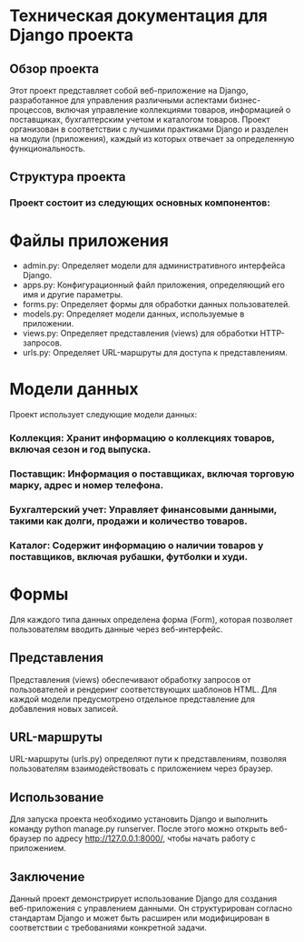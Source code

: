 # Техническая документация для Django проекта
## Обзор проекта
Этот проект представляет собой веб-приложение на Django, разработанное для управления различными аспектами бизнес-процессов, включая управление коллекциями товаров, информацией о поставщиках, бухгалтерским учетом и каталогом товаров. Проект организован в соответствии с лучшими практиками Django и разделен на модули (приложения), каждый из которых отвечает за определенную функциональность.

## Структура проекта
### Проект состоит из следующих основных компонентов:

# Файлы приложения
- admin.py: Определяет модели для административного интерфейса Django.
- apps.py: Конфигурационный файл приложения, определяющий его имя и другие параметры.
- forms.py: Определяет формы для обработки данных пользователей.
- models.py: Определяет модели данных, используемые в приложении.
- views.py: Определяет представления (views) для обработки HTTP-запросов.
- urls.py: Определяет URL-маршруты для доступа к представлениям.
# Модели данных
Проект использует следующие модели данных:

### Коллекция: Хранит информацию о коллекциях товаров, включая сезон и год выпуска.
### Поставщик: Информация о поставщиках, включая торговую марку, адрес и номер телефона.
### Бухгалтерский учет: Управляет финансовыми данными, такими как долги, продажи и количество товаров.
### Каталог: Содержит информацию о наличии товаров у поставщиков, включая рубашки, футболки и худи.
# Формы
Для каждого типа данных определена форма (Form), которая позволяет пользователям вводить данные через веб-интерфейс.

## Представления
Представления (views) обеспечивают обработку запросов от пользователей и рендеринг соответствующих шаблонов HTML. Для каждой модели предусмотрено отдельное представление для добавления новых записей.

## URL-маршруты
URL-маршруты (urls.py) определяют пути к представлениям, позволяя пользователям взаимодействовать с приложением через браузер.

## Использование
Для запуска проекта необходимо установить Django и выполнить команду python manage.py runserver. После этого можно открыть веб-браузер по адресу http://127.0.0.1:8000/, чтобы начать работу с приложением.

## Заключение
Данный проект демонстрирует использование Django для создания веб-приложения с управлением данными. Он структурирован согласно стандартам Django и может быть расширен или модифицирован в соответствии с требованиями конкретной задачи.
